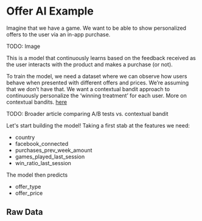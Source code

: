 # Offer AI Example


Imagine that we have a game. We want to be able to show personalized offers to the user via an in-app purchase.

TODO: Image

This is a model that continuously learns based on the feedback received as the user interacts with the product and makes a purchase (or not).

To train the model, we need a dataset where we can observe how users behave when presented with different offers and prices. We’re assuming that we don’t have that. We want a contextual bandit approach to continuously personalize the ‘winning treatment’ for each user. More on contextual bandits. [here](http://pavel.surmenok.com/2017/08/26/contextual-bandits-and-reinforcement-learning/)

TODO: Broader article comparing A/B tests vs. contextual bandit

Let's start building the model! Taking a first stab at the features we need:

* country
* facebook_connected
* purchases_prev_week_amount
* games_played_last_session
* win_ratio_last_session

The model then predicts

* offer_type
* offer_price

## Raw Data
